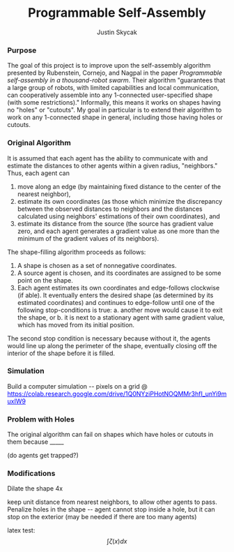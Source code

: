 <head>
    <style type="text/css">
       a:link {color: blue;}      /* unvisited link */
       a:visited {color: blue;}   /* visited link */
       a:hover {color: blue;}     /* mouse over link */
       a:active {color: blue;}    /* selected link */
    </style>
</head>

<script src="https://cdn.mathjax.org/mathjax/latest/MathJax.js?config=TeX-AMS-MML_HTMLorMML" type="text/javascript"></script>

# <center>Programmable Self-Assembly</center>  
<center>Justin Skycak</center>

### Purpose

The goal of this project is to improve upon the self-assembly algorithm presented by Rubenstein, Cornejo, and Nagpal in the paper <i>Programmable self-assembly in a thousand-robot swarm</i>. Their algorithm "guarantees that a large group of robots, with limited capabilities and local communication, can cooperatively assemble into any 1-connected user-specified shape (with some restrictions)." Informally, this means it works on shapes having no "holes" or "cutouts". My goal in particular is to extend their algorithm to work on any 1-connected shape in general, including those having holes or cutouts.

### Original Algorithm

It is assumed that each agent has the ability to communicate with and estimate the distances to other agents within a given radius, "neighbors." Thus, each agent can
1. move along an edge (by maintaining fixed distance to the center of the nearest neighbor),
2. estimate its own coordinates (as those which minimize the discrepancy between the observed distances to neighbors and the distances calculated using neighbors' estimations of their own coordinates), and
3. estimate its distance from the source (the source has gradient value zero, and each agent generates a gradient value as one more than the minimum of the gradient values of its neighbors).

The shape-filling algorithm proceeds as follows:
1. A shape is chosen as a set of nonnegative coordinates.
2. A source agent is chosen, and its coordinates are assigned to be some point on the shape.
3. Each agent estimates its own coordinates and edge-follows clockwise (if able). It eventually enters the desired shape (as determined by its estimated coordinates) and continues to edge-follow until one of the following stop-conditions is true:
   a. another move would cause it to exit the shape, or
   b. it is next to a stationary agent with same gradient value, which has moved from its initial position.
   
The second stop condition is necessary because without it, the agents would line up along the perimeter of the shape, eventually closing off the interior of the shape before it is filled.

### Simulation

Build a computer simulation  -- pixels on a grid @ https://colab.research.google.com/drive/1Q0NYziPHotNOQMMr3hfI_unYi9muxIW9

### Problem with Holes

The original algorithm can fail on shapes which have holes or cutouts in them because _____

(do agents get trapped?)

### Modifications

Dilate the shape 4x

keep unit distance from nearest neighbors, to allow other agents to pass. Penalize holes in the shape -- agent cannot stop inside a hole, but it can stop on the exterior (may be needed if there are too many agents)

latex test: $$\int \zeta(x) dx$$
